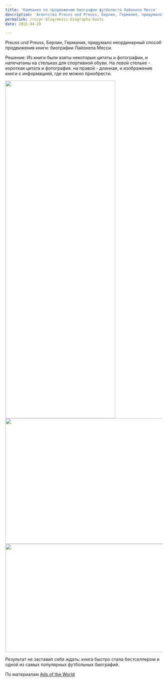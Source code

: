 ```yaml
---
title: 'Кампания по продвижению биографии футболиста Лайонела Месси'
description: 'Агентство Preuss und Preuss, Берлин, Германия, придумало неординарный способ продвижения книги: биографии Лайонела Месси.'
permalink: /ru/pr-blog/messi-biography-boots
date: 2015-04-28

---
```


Preuss und Preuss, Берлин, Германия, придумало неординарный способ  продвижения книги: биографии Лайонела Месси.

Решение: Из книги были взяты некоторые цитаты и фотографии, и напечатаны на стельках для спортивной обуви. На левой стельке - короткая цитата и фотография. на правой - длинная, и изображение книги с информацией, где ее можно приобрести.

<img src="{{ site.assets }}/upload/shoesbook1.jpg" alt="" class="post__img" width="352" height="1076">

<img src="{{ site.assets }}/upload/shoes2.jpg" alt="" class="post__img" width="508" height="400">

<img src="{{ site.assets }}/upload/shoes3.jpg" alt="" class="post__img" width="548" height="345">

Результат не заставил себя ждать: книга быстро стала бестселлером и одной из самых популярных футбольных биографий.

По материалам <a href="https://adsoftheworld.com/media/dm/edel_books_shoe_insert_reading_sample?size=original">Ads of the World</a>

